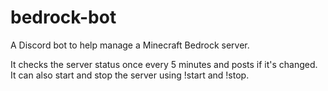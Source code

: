 # bedrock-bot
A Discord bot to help manage a Minecraft Bedrock server.

It checks the server status once every 5 minutes and posts if it's changed.
It can also start and stop the server using !start and !stop.